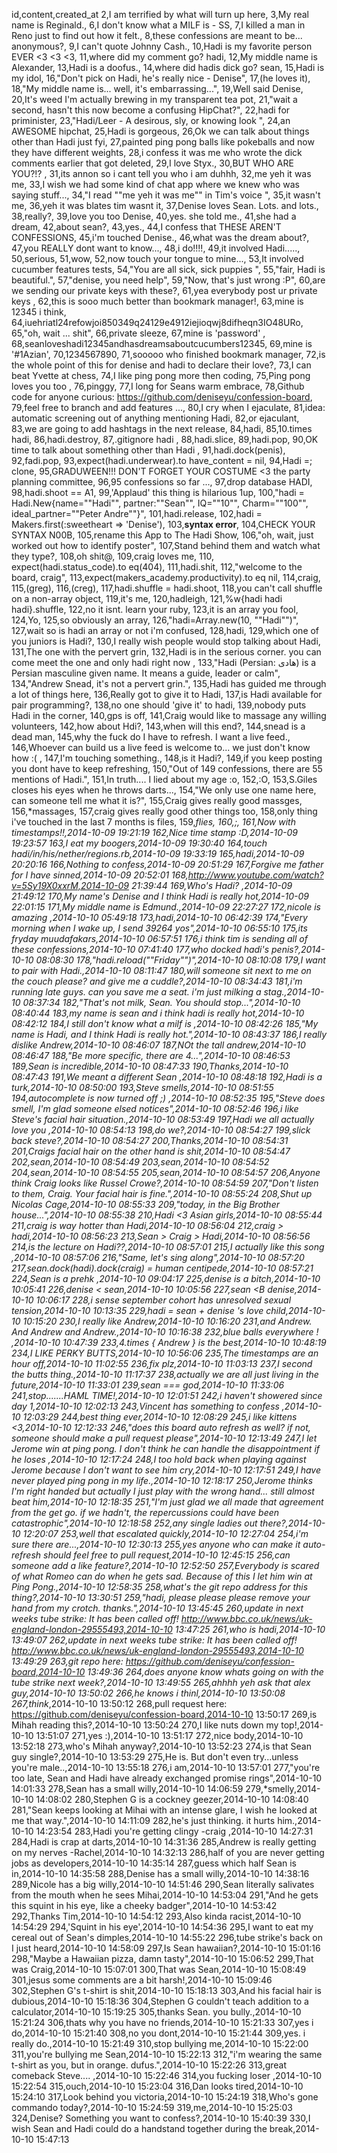 id,content,created_at
2,I am terrified by what will turn up here,
3,My real name is Reginald.,
6,I don't know what a MILF is - SS,
7,I killed a man in Reno just to find out how it felt.,
8,these confessions are meant to be... anonymous?,
9,I can't quote Johnny Cash.,
10,Hadi is my favorite person EVER <3 <3 <3,
11,where did my comment go? hadi,
12,My middle name is Alexander,
13,Hadi is a doofus.,
14,where did hadis dick go? sean,
15,Hadi is my idol,
16,"Don't pick on Hadi, he's really nice - Denise",
17,(he loves it),
18,"My middle name is... well, it's embarrassing...",
19,Well said Denise,
20,It's weed I'm actually brewing in my transparent tea pot,
21,"wait a second, hasn't this now become a confusing HipChat?",
22,hadi for priminister,
23,"Hadi/Leer - A desirous, sly, or knowing look ",
24,an AWESOME hipchat,
25,Hadi is gorgeous,
26,Ok we can talk about things other than Hadi just fyi,
27,painted ping pong balls like pokeballs and now they have different weights,
28,i confess it was me who wrote the dick comments earlier that got deleted,
29,I love Styx.,
30,BUT WHO ARE YOU?!? ,
31,its annon so i cant tell you who i am duhhh,
32,me yeh it was me,
33,I wish we had some kind of chat app where we knew who was saying stuff...,
34,"I read ""me yeh it was me"" in Tim's voice ",
35,it wasn't me,
36,yeh it was blates tim wasnt it,
37,Denise loves Sean. Lots. and lots.,
38,really?,
39,love you too Denise,
40,yes. she told me.,
41,she had a dream,
42,about sean?,
43,yes.,
44,I confess that THESE AREN'T CONFESSIONS,
45,i'm touched Denise.,
46,what was the dream about?,
47,you REALLY dont want to know...,
48,i do!!!!,
49,it involved Hadi.....,
50,serious,
51,wow,
52,now touch your tongue to mine...,
53,It involved cucumber features tests,
54,"You are all sick, sick puppies ",
55,"fair, Hadi is beautiful.",
57,"denise, you need help",
59,"Now, that's just wrong :P",
60,are we sending our private keys with these?,
61,yea everybody post ur private keys ,
62,this is sooo much better than bookmark manager!,
63,mine is 12345 i think,
64,iuehriatl24refowjoi850349q24129e4912iejioqwj8difheqn3IO48URo,
65,"oh, wait ... shit",
66,private sleeze,
67,mine is 'password' ,
68,seanloveshadi12345andhasdreamsaboutcucumbers12345,
69,mine is '#1Azian',
70,1234567890,
71,sooooo who finished bookmark manager,
72,is the whole point of this for denise and hadi to declare their love?,
73,I can beat Yvette at chess,
74,I like ping pong more then coding,
75,Ping pong loves you too ,
76,pinggy,
77,I long for Seans warm embrace,
78,Github code for anyone curious: https://github.com/deniseyu/confession-board,
79,feel free to branch and add features ...,
80,I cry when I ejaculate,
81,idea: automatic screening out of anything mentioning Hadi,
82,or ejaculant,
83,we are going to add hashtags in the next release,
84,hadi,
85,10.times hadi,
86,hadi.destroy,
87,.gitignore hadi ,
88,hadi.slice,
89,hadi.pop,
90,OK time to talk about something other than Hadi ,
91,hadi.dock(penis),
92,fadi.pop,
93,expect(hadi.underwear).to have_content = nil,
94,Hadi =; clone,
95,GRADUWEEN!!! DON'T FORGET YOUR COSTUME <3 the party planning committee,
96,95 confessions so far ...,
97,drop database HADI,
98,hadi.shoot == A1,
99,'Applaud' this thing is hilarious 1up,
100,"hadi = Hadi.New{name=""Hadi"", partner:""Sean"", IQ=""10"", Charm=""100"", ideal_partner=""Peter Andre""}",
101,hadi.release,
102,hadi = Makers.first(:sweetheart => 'Denise'),
103,**syntax error**,
104,CHECK YOUR SYNTAX N00B,
105,rename this App to The Hadi Show,
106,"oh, wait, just worked out how to identify poster",
107,Stand behind them and watch what they type?,
108,oh shit@,
109,craig loves me,
110, expect(hadi.status_code).to eq(404),
111,hadi.shit,
112,"welcome to the board, craig",
113,expect(makers_academy.productivity).to eq nil,
114,craig,
115,(greg),
116,(creg),
117,hadi.shuffle = hadi.shoot,
118,you can't call shuffle on a non-array object,
119,it's me,
120,hadleigh,
121,%w{hadi hadi hadi}.shuffle,
122,no it isnt. learn your ruby,
123,it is an array you fool,
124,Yo,
125,so obviously an array,
126,"hadi=Array.new(10, ""Hadi"")",
127,wait so is hadi an array or not i'm confused,
128,hadi,
129,which one of you juniors is Hadi?,
130,I really wish people would stop talking about Hadi,
131,The one with the pervert grin,
132,Hadi is in the serious corner. you can come meet the one and only hadi right now ,
133,"Hadi (Persian: هادی‎) is a Persian masculine given name. It means a guide, leader or calm",
134,"Andrew Snead, it's not a pervert grin.",
135,Hadi has guided me through a lot of things here,
136,Really got to give it to Hadi,
137,is Hadi available for pair programming?,
138,no one should 'give it' to hadi,
139,nobody puts Hadi in the corner,
140,gps is off,
141,Craig would like to massage any willing volunteers,
142,how about Hdi?,
143,when will this end?,
144,snead is a dead man,
145,why the fuck do I have to refresh. I want a live feed.,
146,Whoever can build us a live feed is welcome to... we just don't know how :( ,
147,I'm touching something.,
148,is it Hadi?,
149,if you keep posting you dont have to keep refreshing,
150,"Out of 149 confessions, there are 55 mentions of Hadi.",
151,In truth.... I lied about my age :o,
152,:O,
153,S.Giles closes his eyes when he throws darts...,
154,"We only use one name here, can someone tell me what it is?",
155,Craig gives really good massges,
156,*massages,
157,craig gives really good other things too,
158,only thing i've touched in the last 7 months is files,
159,*flies,
160,;,
161,Now with timestamps!!,2014-10-09 19:21:19
162,Nice time stamp :D,2014-10-09 19:23:57
163,I eat my boogers,2014-10-09 19:30:40
164,touch hadi/in/his/nether/regions.rb,2014-10-09 19:33:19
165,hadi,2014-10-09 20:20:16
166,Nothing to confess,2014-10-09 20:51:29
167,Forgive me father for I have sinned,2014-10-09 20:52:01
168,http://www.youtube.com/watch?v=5Sy19X0xxrM,2014-10-09 21:39:44
169,Who's Hadi? ,2014-10-09 21:49:12
170,My name's Denise and I think Hadi is really hot,2014-10-09 22:01:15
171,My middle name is Edmund.,2014-10-09 22:27:27
172,nicole is  amazing ,2014-10-10 05:49:18
173,hadi,2014-10-10 06:42:39
174,"Every morning when I wake up, I send 39264 yos",2014-10-10 06:55:10
175,its fryday muudafakars,2014-10-10 06:57:51
176,i think tim is sending all of these confessions,2014-10-10 07:41:40
177,who docked hadi's penis?,2014-10-10 08:08:30
178,"hadi.reload(""Friday"")",2014-10-10 08:10:08
179,I want to pair with Hadi.,2014-10-10 08:11:47
180,will someone sit next to me on the couch please? and give me a cuddle?,2014-10-10 08:34:43
181,i'm running late guys. can you save me a seat. i'm just milking a stag.,2014-10-10 08:37:34
182,"That's not milk, Sean. You should stop...",2014-10-10 08:40:44
183,my name is sean and i think hadi is really hot,2014-10-10 08:42:12
184,I still don't know what a milf is ,2014-10-10 08:42:26
185,"My name is Hadi, and I think Hadi is really hot.",2014-10-10 08:43:37
186,I really dislike Andrew,2014-10-10 08:46:07
187,NOt the tall andrew,2014-10-10 08:46:47
188,"Be more specific, there are 4...",2014-10-10 08:46:53
189,Sean is incredible,2014-10-10 08:47:33
190,Thanks,2014-10-10 08:47:43
191,We meant a different Sean ,2014-10-10 08:48:18
192,Hadi is a turk,2014-10-10 08:50:00
193,Steve smells,2014-10-10 08:51:55
194,autocomplete is now turned off ;) ,2014-10-10 08:52:35
195,"Steve does smell, I'm glad someone elsed notices",2014-10-10 08:52:46
196,i like Steve's facial hair situation.,2014-10-10 08:53:49
197,Hadi we all actually love you ,2014-10-10 08:54:13
198,do we?,2014-10-10 08:54:27
199,slick back steve?,2014-10-10 08:54:27
200,Thanks,2014-10-10 08:54:31
201,Craigs facial hair on the other hand is shit,2014-10-10 08:54:47
202,sean,2014-10-10 08:54:49
203,sean,2014-10-10 08:54:52
204,sean,2014-10-10 08:54:55
205,sean,2014-10-10 08:54:57
206,Anyone think Craig looks like Russel Crowe?,2014-10-10 08:54:59
207,"Don't listen to them, Craig. Your facial hair is fine.",2014-10-10 08:55:24
208,Shut up Nicolas Cage,2014-10-10 08:55:33
209,"today, in the Big Brother house...",2014-10-10 08:55:38
210,Hadi <3 Asian girls,2014-10-10 08:55:44
211,craig is way hotter than Hadi,2014-10-10 08:56:04
212,craig > hadi,2014-10-10 08:56:23
213,Sean > Craig > Hadi,2014-10-10 08:56:56
214,is the lecture on Hadi??,2014-10-10 08:57:01
215,I actually like this song ,2014-10-10 08:57:06
216,"Same, let's sing along",2014-10-10 08:57:20
217,sean.dock(hadi).dock(craig) = human centipede,2014-10-10 08:57:21
224,Sean is a prehk ,2014-10-10 09:04:17
225,denise is a bitch,2014-10-10 10:05:41
226,denise < sean,2014-10-10 10:05:56
227,sean <B denise,2014-10-10 10:06:17
228,i sense september cohort has unresolved sexual tension,2014-10-10 10:13:35
229,hadi = sean + denise 's love child,2014-10-10 10:15:20
230,I really like Andrew,2014-10-10 10:16:20
231,and Andrew. And Andrew and Andrew.,2014-10-10 10:16:38
232,blue balls everywhere ! ,2014-10-10 10:47:39
233,4.times { Andrew } is the best,2014-10-10 10:48:19
234,I LIKE PERKY BUTTS,2014-10-10 10:56:06
235,The timestamps are an hour off,2014-10-10 11:02:55
236,fix plz,2014-10-10 11:03:13
237,I second the butts thing.,2014-10-10 11:17:37
238,actually we are all just living in the future,2014-10-10 11:33:01
239,sean === god,2014-10-10 11:33:06
241,stop.......HAML TIME!,2014-10-10 12:01:51
242,i haven't showered since day 1,2014-10-10 12:02:13
243,Vincent has something to confess ,2014-10-10 12:03:29
244,best thing ever,2014-10-10 12:08:29
245,i like kittens <3,2014-10-10 12:12:33
246,"does this board auto refresh as well? if not, someone should make a pull request please",2014-10-10 12:13:49
247,I let Jerome win at ping pong. I don't think he can handle the disappointment if he loses ,2014-10-10 12:17:24
248,I too hold back when playing against Jerome because I don't want to see him cry,2014-10-10 12:17:51
249,I have never played ping pong in my life.,2014-10-10 12:18:17
250,Jerome thinks I'm right handed but actually I just play with the wrong hand... still almost beat him,2014-10-10 12:18:35
251,"I'm just glad we all made that agreement from the get go. if we hadn't, the repercussions could have been catastrophic",2014-10-10 12:18:58
252,any single ladies out there?,2014-10-10 12:20:07
253,well that escalated quickly,2014-10-10 12:27:04
254,i'm sure there are...,2014-10-10 12:30:13
255,yes anyone who can make it auto-refresh should feel free to pull request,2014-10-10 12:45:15
256,can someone add a like feature?,2014-10-10 12:52:50
257,Everybody is scared of what Romeo can do when he gets sad. Because of this I let him win at Ping Pong.,2014-10-10 12:58:35
258,what's the git repo address for this thing?,2014-10-10 13:30:51
259,"hadi, please please please remove your hand from my crotch. thanks.",2014-10-10 13:45:45
260,update in next weeks tube strike: It has been called off! http://www.bbc.co.uk/news/uk-england-london-29555493,2014-10-10 13:47:25
261,who is hadi,2014-10-10 13:49:07
262,update in next weeks tube strike: It has been called off! http://www.bbc.co.uk/news/uk-england-london-29555493,2014-10-10 13:49:29
263,git repo here: https://github.com/deniseyu/confession-board,2014-10-10 13:49:36
264,does anyone know whats going on with the tube strike next week?,2014-10-10 13:49:55
265,ahhhh yeh ask that alex guy,2014-10-10 13:50:02
266,he knows i thinl,2014-10-10 13:50:08
267,think*,2014-10-10 13:50:12
268,pull request here: https://github.com/deniseyu/confession-board,2014-10-10 13:50:17
269,is Mihah reading this?,2014-10-10 13:50:24
270,I like nuts down my top!,2014-10-10 13:51:07
271,yes :),2014-10-10 13:51:17
272,nice body,2014-10-10 13:52:18
273,who's Mihah anyway?,2014-10-10 13:52:23
274,is that Sean guy single?,2014-10-10 13:53:29
275,He is. But don't even try...unless you're male..,2014-10-10 13:55:18
276,i am,2014-10-10 13:57:01
277,"you're too late, Sean and Hadi have already exchanged promise rings",2014-10-10 14:01:33
278,Sean has a small willy,2014-10-10 14:06:59
279,*smelly,2014-10-10 14:08:02
280,Stephen G is a cockney geezer,2014-10-10 14:08:40
281,"Sean keeps looking at Mihai with an intense glare, I wish he looked at me that way.",2014-10-10 14:11:09
282,he's just thinking. it hurts him.,2014-10-10 14:23:54
283,Hadi you're getting clingy   -craig ,2014-10-10 14:27:31
284,Hadi is crap at darts,2014-10-10 14:31:36
285,Andrew is really getting on my nerves -Rachel,2014-10-10 14:32:13
286,half of you are never getting jobs as developers,2014-10-10 14:35:14
287,guess which half Sean is in,2014-10-10 14:35:58
288,Denise has a small willy,2014-10-10 14:38:16
289,Nicole has a big willy,2014-10-10 14:51:46
290,Sean literally salivates from the mouth when he sees Mihai,2014-10-10 14:53:04
291,"And he gets this squint in his eye, like a cheeky badger",2014-10-10 14:53:42
292,Thanks Tim,2014-10-10 14:54:12
293,Also kinda racist,2014-10-10 14:54:29
294,'Squint in his eye',2014-10-10 14:54:36
295,I want to eat my cereal out of Sean's dimples,2014-10-10 14:55:22
296,tube strike's back on I just heard,2014-10-10 14:58:09
297,Is Sean hawaiian?,2014-10-10 15:01:16
298,"Maybe a Hawaiian pizza, damn tasty",2014-10-10 15:06:52
299,That was Craig,2014-10-10 15:07:01
300,That was Sean,2014-10-10 15:08:49
301,jesus some comments are a bit harsh!,2014-10-10 15:09:46
302,Stephen G's t-shirt is shit,2014-10-10 15:18:13
303,And his facial hair is dubious,2014-10-10 15:18:36
304,Stephen G couldn't teach addition to a calculator,2014-10-10 15:19:25
305,thanks Sean. you bully.,2014-10-10 15:21:24
306,thats why you have no friends,2014-10-10 15:21:33
307,yes i do,2014-10-10 15:21:40
308,no you dont,2014-10-10 15:21:44
309,yes. i really do.,2014-10-10 15:21:49
310,stop bullying me,2014-10-10 15:22:00
311,you're bullying me Sean,2014-10-10 15:22:13
312,"i'm wearing the same t-shirt as you, but in orange. dufus.",2014-10-10 15:22:26
313,great comeback Steve.... ,2014-10-10 15:22:46
314,you fucking loser ,2014-10-10 15:22:54
315,ouch,2014-10-10 15:23:04
316,Dan looks tired,2014-10-10 15:24:10
317,Look behind you victoria,2014-10-10 15:24:19
318,Who's gone commando today?,2014-10-10 15:24:59
319,me,2014-10-10 15:25:03
324,Denise? Something you want to confess?,2014-10-10 15:40:39
330,I wish Sean and Hadi could do a handstand together during the break,2014-10-10 15:47:13
